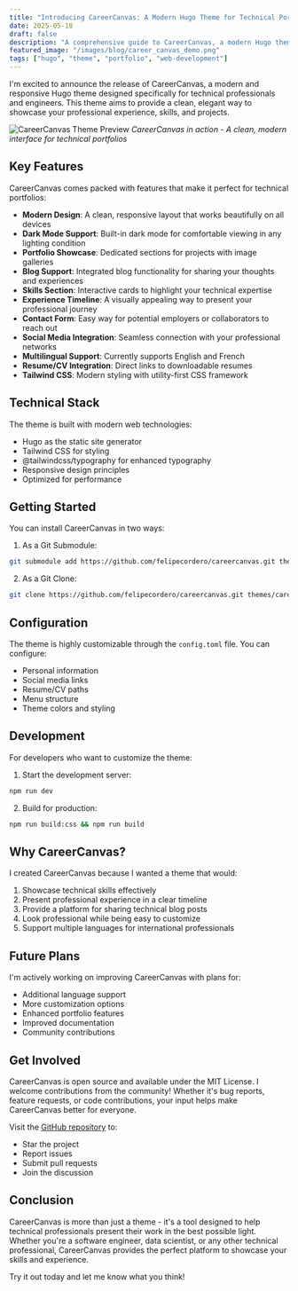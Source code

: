 ```yaml
---
title: "Introducing CareerCanvas: A Modern Hugo Theme for Technical Portfolios"
date: 2025-05-18
draft: false
description: "A comprehensive guide to CareerCanvas, a modern Hugo theme designed for technical professionals. Learn about its features, installation, and how it can help showcase your professional portfolio."
featured_image: "/images/blog/career_canvas_demo.png"
tags: ["hugo", "theme", "portfolio", "web-development"]
---
```


I'm excited to announce the release of CareerCanvas, a modern and responsive Hugo theme designed specifically for technical professionals and engineers. This theme aims to provide a clean, elegant way to showcase your professional experience, skills, and projects.

![CareerCanvas Theme Preview](/images/blog/career_canvas_demo.png)
*CareerCanvas in action - A clean, modern interface for technical portfolios*

## Key Features

CareerCanvas comes packed with features that make it perfect for technical portfolios:

- **Modern Design**: A clean, responsive layout that works beautifully on all devices
- **Dark Mode Support**: Built-in dark mode for comfortable viewing in any lighting condition
- **Portfolio Showcase**: Dedicated sections for projects with image galleries
- **Blog Support**: Integrated blog functionality for sharing your thoughts and experiences
- **Skills Section**: Interactive cards to highlight your technical expertise
- **Experience Timeline**: A visually appealing way to present your professional journey
- **Contact Form**: Easy way for potential employers or collaborators to reach out
- **Social Media Integration**: Seamless connection with your professional networks
- **Multilingual Support**: Currently supports English and French
- **Resume/CV Integration**: Direct links to downloadable resumes
- **Tailwind CSS**: Modern styling with utility-first CSS framework

## Technical Stack

The theme is built with modern web technologies:

- Hugo as the static site generator
- Tailwind CSS for styling
- @tailwindcss/typography for enhanced typography
- Responsive design principles
- Optimized for performance

## Getting Started

You can install CareerCanvas in two ways:

1. As a Git Submodule:
```bash
git submodule add https://github.com/felipecordero/careercanvas.git themes/careercanvas
```

2. As a Git Clone:
```bash
git clone https://github.com/felipecordero/careercanvas.git themes/careercanvas
```

## Configuration

The theme is highly customizable through the `config.toml` file. You can configure:

- Personal information
- Social media links
- Resume/CV paths
- Menu structure
- Theme colors and styling


## Development

For developers who want to customize the theme:

1. Start the development server:
```bash
npm run dev
```

2. Build for production:
```bash
npm run build:css && npm run build
```

## Why CareerCanvas?

I created CareerCanvas because I wanted a theme that would:

1. Showcase technical skills effectively
2. Present professional experience in a clear timeline
3. Provide a platform for sharing technical blog posts
4. Look professional while being easy to customize
5. Support multiple languages for international professionals


## Future Plans

I'm actively working on improving CareerCanvas with plans for:

- Additional language support
- More customization options
- Enhanced portfolio features
- Improved documentation
- Community contributions

## Get Involved

CareerCanvas is open source and available under the MIT License. I welcome contributions from the community! Whether it's bug reports, feature requests, or code contributions, your input helps make CareerCanvas better for everyone.

Visit the [GitHub repository](https://github.com/felipecordero/careercanvas) to:
- Star the project
- Report issues
- Submit pull requests
- Join the discussion

## Conclusion

CareerCanvas is more than just a theme - it's a tool designed to help technical professionals present their work in the best possible light. Whether you're a software engineer, data scientist, or any other technical professional, CareerCanvas provides the perfect platform to showcase your skills and experience.

Try it out today and let me know what you think! 